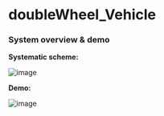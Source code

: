 # doubleWheel_Vehicle

### System overview & demo

**Systematic scheme:**

![image](https://github.com/professor1996/doubleWheel_Vehicle/blob/main/1-Mechanics/0-frame.png)

**Demo:**

![image](https://github.com/professor1996/doubleWheel_Vehicle/blob/main/1-Mechanics/balance%20demo.gif)
